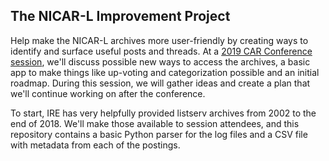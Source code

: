 ## The NICAR-L Improvement Project

Help make the NICAR-L archives more user-friendly by creating ways to identify and surface useful posts and threads. At a [2019 CAR Conference session](https://www.ire.org/events-and-training/event/3433/4362/), we'll discuss possible new ways to access the archives, a basic app to make things like up-voting and categorization possible and an initial roadmap. During this session, we will gather ideas and create a plan that we'll continue working on after the conference.

To start, IRE has very helpfully provided listserv archives from 2002 to the end of 2018. We'll make those available to session attendees, and this repository contains a basic Python parser for the log files and a CSV file with metadata from each of the postings.
